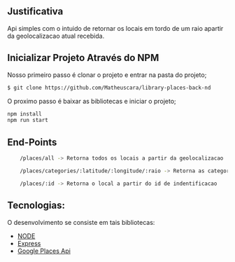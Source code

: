 
## Justificativa

Api simples com o intuido de retornar os locais em tordo de um raio apartir da geolocalizacao atual recebida.

## Inicializar Projeto Através do NPM

Nosso primeiro passo é clonar o projeto e entrar na pasta do projeto;

```bash
$ git clone https://github.com/Matheuscara/library-places-back-nd
```

O proximo passo é baixar as bibliotecas e iniciar o projeto;

```bash
npm install
npm run start
```

## End-Points

```bash
    /places/all -> Retorna todos os locais a partir da geolocalizacao
```

```bash
    /places/categories/:latitude/:longitude/:raio -> Retorna as categorias dos locais a partir da geolocalizacao
```

```bash
    /places/:id -> Retorna o local a partir do id de indentificacao
```

## Tecnologias:

O desenvolvimento se consiste em tais bibliotecas:

- [NODE](https://nodejs.org/en/)
- [Express](https://expressjs.com/pt-br/)
- [Google Places Api](https://developers.google.com/maps/documentation/places/web-service/search/)